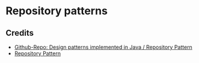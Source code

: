 # Repository patterns
## Credits
* [Github-Repo: Design patterns implemented in Java / Repository Pattern](https://github.com/iluwatar/java-design-patterns/tree/master/repository)
* [Repository Pattern](https://deviq.com/design-patterns/repository-pattern)